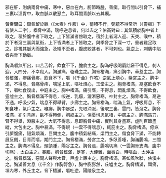 邪在肝，則病兩脅中痛，寒中，惡血在內，胻節時腫，善瘈。取行間以引脅下，補三裏以溫胃中，取血脈以散惡血，取耳間青脈以去其瘈。

黃帝問曰：衛氣留於脈（《太素》作腹）中，蓄積不行，菀蘊不得常所（《靈樞》下有使人二字），榰脅中滿，喘呼逆息者，何以去之？伯高對曰：其氣積於胸中者上取之，積於腹中者下取之，上下皆滿者傍取之，積於上者瀉人迎、天突、喉中，積於下者瀉三裏與氣街，上下皆滿者上下皆取之，與季脅之下深一寸，重者雞足取之。診視其脈大而強急，及絕不至者，腹皮絞甚者，不可刺也。氣逆上，刺膺中陷者與脅下動脈。

胸滿嘔無所出，口苦舌幹，飲食不下，膽俞主之。胸滿呼吸喝窮詘窘不得息，刺人迎，入四分，不幸殺人。胸滿痛，璇璣主之。胸脅榰滿，痛引胸中，華蓋主之。胸脅榰滿，痹痛骨疼，飲食不下，嘔（《千金》作咳）逆氣上煩心，紫宮主之。胸中滿，不得息，脅痛骨疼，喘逆上氣，嘔吐煩心，玉堂主之。胸脅榰滿，鬲塞飲食不下，嘔吐食復出，中庭主之。胸中榰滿，痛引膺，不得息，悶亂煩滿，不得飲食，靈墟主之。胸脅榰滿不得息，咳逆，乳癰，灑淅惡寒，神封主之。胸脅榰滿，鬲逆不通，呼吸少氣，喘息不得舉臂，步廊主之。胸脅榰滿，喘滿上氣，呼吸肩息，不知食味，氣戶主之。喉痹，胸中暴逆，先取沖脈，後取三裏、雲門，皆瀉之。胸脅榰滿，卻引背痛，臥不得轉側，胸鄉主之。傷憂悁思氣積，中脘主之。胸滿馬刀，臂不得舉，淵腋主之。大氣不得息，息即胸脅中痛，實則其身盡寒，虛則百節盡縱，大包主之。胸中暴滿，不得眠（一雲不得喘息），輒筋主之。胸脅榰滿，瘛疭引臍腹痛，短氣煩滿，巨闕主之。腹中積氣結痛，梁門主之。傷食脅下滿，不能轉展反側，目青而嘔，期門主之。胸脅榰滿，勞宮主之。多臥善唾，胸滿腸鳴，三間主之。胸滿不得息，頭頷腫，陽谷主之。胸脅脹，腸鳴切痛（一雲胸脅支滿，腹中切痛），太白主之。暴脹，胸脅榰滿，足寒，大便難，面唇白，時嘔血，太沖主之。胸脅榰滿，惡聞人聲與木音，巨虛上廉主之。胸脅榰滿，寒如風吹狀，俠溪主之。胸滿善太息（《千金》作胸膂急），胸中膨膨然，丘墟主之。胸脅榰滿，頭痛，項內寒，外丘主之。脅下榰滿，嘔吐逆，陽陵泉主之。
